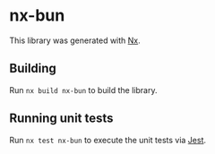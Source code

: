 # nx-bun

This library was generated with [Nx](https://nx.dev).

## Building

Run `nx build nx-bun` to build the library.

## Running unit tests

Run `nx test nx-bun` to execute the unit tests via [Jest](https://jestjs.io).
